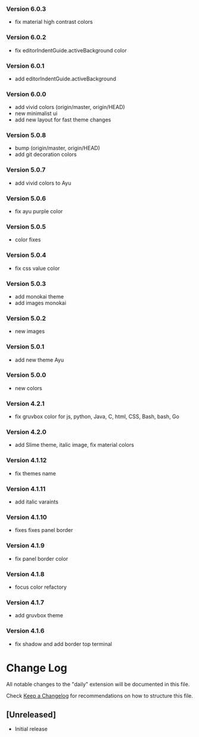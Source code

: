 ### Version 6.0.3
- fix material high contrast colors

### Version 6.0.2
- fix editorIndentGuide.activeBackground color

### Version 6.0.1
- add editorIndentGuide.activeBackground

### Version 6.0.0
- add vivid colors (origin/master, origin/HEAD)
- new minimalist ui
- add new layout for fast theme changes

### Version 5.0.8
- bump (origin/master, origin/HEAD)
- add git decoration colors

### Version 5.0.7

* add vivid colors to Ayu

### Version 5.0.6

* fix ayu purple color

### Version 5.0.5

* color fixes

### Version 5.0.4

* fix css value color

### Version 5.0.3

* add monokai theme
* add images monokai

### Version 5.0.2

* new images

### Version 5.0.1

* add new theme Ayu

### Version 5.0.0

* new colors

### Version 4.2.1

* fix gruvbox color for js, python, Java, C, html, CSS, Bash, bash, Go

### Version 4.2.0

* add Slime theme, italic image, fix material colors

### Version 4.1.12

* fix themes name

### Version 4.1.11

* add italic varaints

### Version 4.1.10

* fixes fixes panel border

### Version 4.1.9

* fix panel border color

### Version 4.1.8

* focus color refactory

### Version 4.1.7

* add gruvbox theme

### Version 4.1.6

* fix shadow and add border top terminal

# Change Log

All notable changes to the "daily" extension will be documented in this file.

Check [Keep a Changelog](http://keepachangelog.com/) for recommendations on how
to structure this file.

## [Unreleased]

* Initial release
